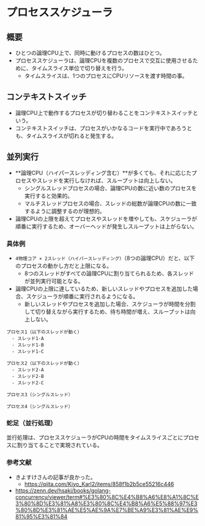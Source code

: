 # プロセススケジューラ
## 概要
- ひとつの論理CPU上で、同時に動けるプロセスの数はひとつ。
- プロセススケジューラは、論理CPUを複数のプロセスで交互に使用させるために、タイムスライス単位で切り替えを行う。
  - タイムスライスは、1つのプロセスにCPUリソースを渡す時間の事。

## コンテキストスイッチ
- 論理CPU上で動作するプロセスが切り替わることをコンテキストスイッチという。
- コンテキストスイッチは、プロセスがいかなるコードを実行中であろうとも、タイムスライスが切れると発生する。


## 並列実行
- **論理CPU（ハイパースレッディング含む）**が多くても、それに応じたプロセスやスレッドを実行しなければ、スループットは向上しない。
  - シングルスレッドプロセスの場合、論理CPUの数に近い数のプロセスを実行すると効果的。
  - マルチスレッドプロセスの場合、スレッドの総数が論理CPUの数に一致するように調整するのが理想的。
- 論理CPUの上限を超えてプロセスやスレッドを増やしても、スケジューラが順番に実行するため、オーバーヘッドが発生しスループットは上がらない。

### 具体例
- `4物理コア × 2スレッド（ハイパースレッディング）`（8つの論理CPU）だと、以下のプロセスの動かし方だと上限になる。
  - 8つのスレッドがすべての論理CPUに割り当てられるため、各スレッドが並列実行可能となる。
- 論理CPUの上限に達しているため、新しいスレッドやプロセスを追加した場合、スケジューラが順番に実行されるようになる。
  - 新しいスレッドやプロセスを追加した場合、スケジューラが時間を分割して切り替えながら実行するため、待ち時間が増え、スループットは向上しない。


```
プロセス1（以下のスレッドが動く）
  - スレッド1-A
  - スレッド1-B
  - スレッド1-C

プロセス2（以下のスレッドが動く）
  - スレッド2-A
  - スレッド2-B
  - スレッド2-C

プロセス3（シングルスレッド）

プロセス4（シングルスレッド）
```

### 蛇足（並行処理）
並行処理は、プロセススケジューラがCPUの時間をタイムスライスごとにプロセスに割り当てることで実現されている。

### 参考文献
- きよすけさんの記事が良かった。
  - https://qiita.com/Kiyo_Karl2/items/858f1b2b5ce55216c446
- https://zenn.dev/hsaki/books/golang-concurrency/viewer/term#%E3%80%8C%E4%B8%A6%E8%A1%8C%E3%80%8D%E3%81%A8%E3%80%8C%E4%B8%A6%E5%88%97%E3%80%8D%E3%81%AE%E5%AE%9A%E7%BE%A9%E3%81%AE%E9%81%95%E3%81%84
